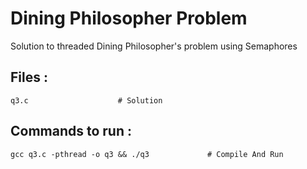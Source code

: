 # Dining Philosopher Problem

Solution to threaded Dining Philosopher's problem using Semaphores

## Files : 
```
q3.c                    # Solution
```
## Commands to run : 
```
gcc q3.c -pthread -o q3 && ./q3             # Compile And Run
```

